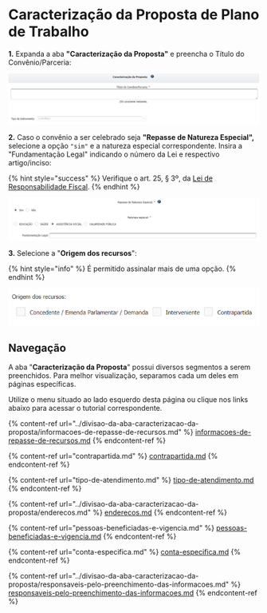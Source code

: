# Caracterização da Proposta de Plano de Trabalho

**1.** Expanda a aba **"Caracterização da Proposta"** e preencha o Título do Convênio/Parceria:

![](<../../../../.gitbook/assets/image (85).png>)

**2.** Caso o convênio a ser celebrado seja **"Repasse de Natureza Especial",** selecione a opção `"sim"` e a natureza especial correspondente. Insira a "Fundamentação Legal" indicando o número da Lei e respectivo artigo/inciso:

{% hint style="success" %}
Verifique o art. 25, § 3º, da [Lei de Responsabilidade Fiscal](http://www.planalto.gov.br/ccivil\_03/leis/lcp/lcp101.htm).
{% endhint %}

![](<../../../../.gitbook/assets/image (368).png>)


**3.** Selecione a "**Origem dos recursos**":

{% hint style="info" %}
É permitido assinalar mais de uma opção.
{% endhint %}

![](<../../../../.gitbook/assets/image (331).png>)

## Navegação

A aba "**Caracterização da Proposta**" possui diversos segmentos a serem preenchidos. Para melhor visualização, separamos cada um deles em páginas específicas.&#x20;

Utilize o menu situado ao lado esquerdo desta página ou clique nos links abaixo para acessar o tutorial correspondente.

{% content-ref url="../divisao-da-aba-caracterizacao-da-proposta/informacoes-de-repasse-de-recursos.md" %}
[informacoes-de-repasse-de-recursos.md](../divisao-da-aba-caracterizacao-da-proposta/informacoes-de-repasse-de-recursos.md)
{% endcontent-ref %}

{% content-ref url="contrapartida.md" %}
[contrapartida.md](contrapartida.md)
{% endcontent-ref %}

{% content-ref url="tipo-de-atendimento.md" %}
[tipo-de-atendimento.md](tipo-de-atendimento.md)
{% endcontent-ref %}

{% content-ref url="../divisao-da-aba-caracterizacao-da-proposta/enderecos.md" %}
[enderecos.md](../divisao-da-aba-caracterizacao-da-proposta/enderecos.md)
{% endcontent-ref %}

{% content-ref url="pessoas-beneficiadas-e-vigencia.md" %}
[pessoas-beneficiadas-e-vigencia.md](pessoas-beneficiadas-e-vigencia.md)
{% endcontent-ref %}

{% content-ref url="conta-especifica.md" %}
[conta-especifica.md](conta-especifica.md)
{% endcontent-ref %}

{% content-ref url="../divisao-da-aba-caracterizacao-da-proposta/responsaveis-pelo-preenchimento-das-informacoes.md" %}
[responsaveis-pelo-preenchimento-das-informacoes.md](../divisao-da-aba-caracterizacao-da-proposta/responsaveis-pelo-preenchimento-das-informacoes.md)
{% endcontent-ref %}

